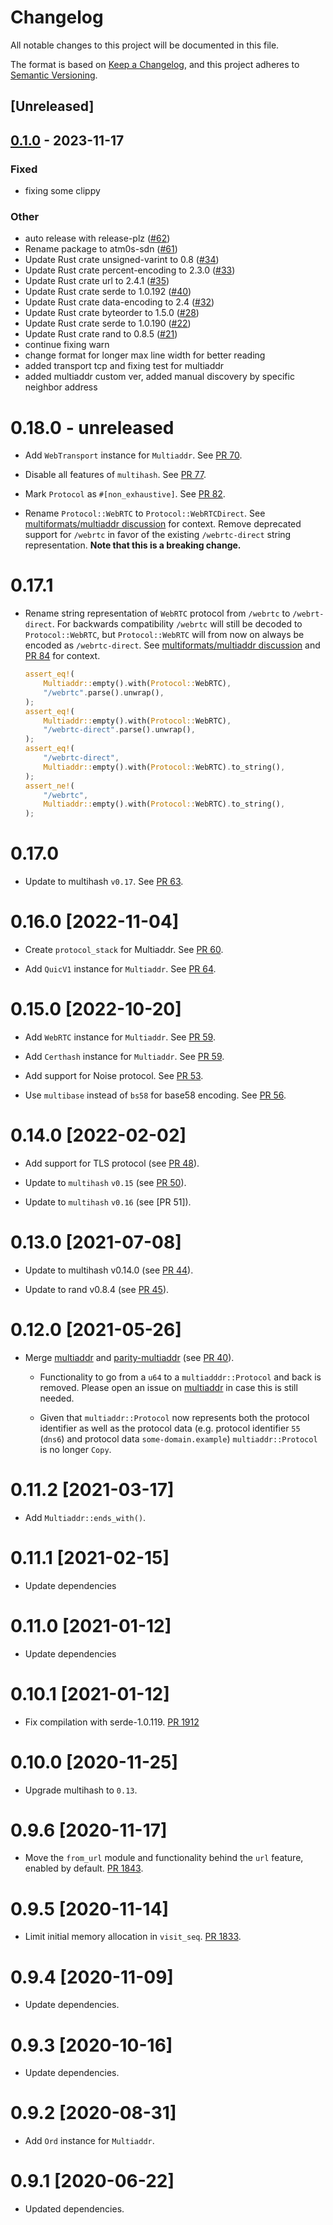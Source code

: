 # Changelog
All notable changes to this project will be documented in this file.

The format is based on [Keep a Changelog](https://keepachangelog.com/en/1.0.0/),
and this project adheres to [Semantic Versioning](https://semver.org/spec/v2.0.0.html).

## [Unreleased]

## [0.1.0](https://github.com/8xFF/atm0s-sdn/releases/tag/atm0s-sdn-multiaddr-v0.1.0) - 2023-11-17

### Fixed
- fixing some clippy

### Other
- auto release with release-plz ([#62](https://github.com/8xFF/atm0s-sdn/pull/62))
- Rename package to atm0s-sdn ([#61](https://github.com/8xFF/atm0s-sdn/pull/61))
- Update Rust crate unsigned-varint to 0.8 ([#34](https://github.com/8xFF/atm0s-sdn/pull/34))
- Update Rust crate percent-encoding to 2.3.0 ([#33](https://github.com/8xFF/atm0s-sdn/pull/33))
- Update Rust crate url to 2.4.1 ([#35](https://github.com/8xFF/atm0s-sdn/pull/35))
- Update Rust crate serde to 1.0.192 ([#40](https://github.com/8xFF/atm0s-sdn/pull/40))
- Update Rust crate data-encoding to 2.4 ([#32](https://github.com/8xFF/atm0s-sdn/pull/32))
- Update Rust crate byteorder to 1.5.0 ([#28](https://github.com/8xFF/atm0s-sdn/pull/28))
- Update Rust crate serde to 1.0.190 ([#22](https://github.com/8xFF/atm0s-sdn/pull/22))
- Update Rust crate rand to 0.8.5 ([#21](https://github.com/8xFF/atm0s-sdn/pull/21))
- continue fixing warn
- change format for longer max line width for better reading
- added transport tcp and fixing test for multiaddr
- added multiaddr custom ver, added manual discovery by specific neighbor address
# 0.18.0 - unreleased

- Add `WebTransport` instance for `Multiaddr`. See [PR 70].
- Disable all features of `multihash`. See [PR 77].
- Mark `Protocol` as `#[non_exhaustive]`. See [PR 82].

- Rename `Protocol::WebRTC` to `Protocol::WebRTCDirect`.
  See [multiformats/multiaddr discussion] for context.
  Remove deprecated support for `/webrtc` in favor of the existing `/webrtc-direct` string representation.
  **Note that this is a breaking change.**

[multiformats/multiaddr discussion]: https://github.com/multiformats/multiaddr/pull/150#issuecomment-1468791586
[PR 70]: https://github.com/multiformats/rust-multiaddr/pull/70
[PR 77]: https://github.com/multiformats/rust-multiaddr/pull/77
[PR 82]: https://github.com/multiformats/rust-multiaddr/pull/82

# 0.17.1

- Rename string representation of `WebRTC` protocol from `/webrtc` to `/webrt-direct`.
  For backwards compatibility `/webrtc` will still be decoded to `Protocol::WebRTC`, but `Protocol::WebRTC` will from now on always be encoded as `/webrtc-direct`.
  See [multiformats/multiaddr discussion] and [PR 84] for context.
  ``` rust
  assert_eq!(
      Multiaddr::empty().with(Protocol::WebRTC),
      "/webrtc".parse().unwrap(),
  );
  assert_eq!(
      Multiaddr::empty().with(Protocol::WebRTC),
      "/webrtc-direct".parse().unwrap(),
  );
  assert_eq!(
      "/webrtc-direct",
      Multiaddr::empty().with(Protocol::WebRTC).to_string(),
  );
  assert_ne!(
      "/webrtc",
      Multiaddr::empty().with(Protocol::WebRTC).to_string(),
  );
  ```

[PR 84]: https://github.com/multiformats/rust-multiaddr/pull/84

# 0.17.0

- Update to multihash `v0.17`. See [PR 63].

[PR 63]: https://github.com/multiformats/rust-multiaddr/pull/63

# 0.16.0 [2022-11-04]

- Create `protocol_stack` for Multiaddr. See [PR 60].

- Add `QuicV1` instance for `Multiaddr`. See [PR 64].

[PR 60]: https://github.com/multiformats/rust-multiaddr/pull/60
[PR 64]: https://github.com/multiformats/rust-multiaddr/pull/64

# 0.15.0 [2022-10-20]

- Add `WebRTC` instance for `Multiaddr`. See [PR 59].
- Add `Certhash` instance for `Multiaddr`. See [PR 59].

- Add support for Noise protocol. See [PR 53].

- Use `multibase` instead of `bs58` for base58 encoding. See [PR 56].

[PR 53]: https://github.com/multiformats/rust-multiaddr/pull/53
[PR 56]: https://github.com/multiformats/rust-multiaddr/pull/56
[PR 59]: https://github.com/multiformats/rust-multiaddr/pull/59

# 0.14.0 [2022-02-02]

- Add support for TLS protocol (see [PR 48]).

- Update to `multihash` `v0.15` (see [PR 50]).

- Update to `multihash` `v0.16` (see [PR 51]).

[PR 48]: https://github.com/multiformats/rust-multiaddr/pull/48
[PR 50]: https://github.com/multiformats/rust-multiaddr/pull/50
[PR 50]: https://github.com/multiformats/rust-multiaddr/pull/51

# 0.13.0 [2021-07-08]

- Update to multihash v0.14.0 (see [PR 44]).

- Update to rand v0.8.4 (see [PR 45]).

[PR 44]: https://github.com/multiformats/rust-multiaddr/pull/44
[PR 45]: https://github.com/multiformats/rust-multiaddr/pull/45

# 0.12.0 [2021-05-26]

- Merge  [multiaddr] and [parity-multiaddr] (see [PR 40]).

    - Functionality to go from a `u64` to a `multiadddr::Protocol` and back is
      removed. Please open an issue on [multiaddr] in case this is still needed.

    - Given that `multiaddr::Protocol` now represents both the protocol
      identifier as well as the protocol data (e.g. protocol identifier `55`
      (`dns6`) and protocol data `some-domain.example`) `multiaddr::Protocol` is
      no longer `Copy`.

[multiaddr]: https://github.com/multiformats/rust-multiaddr
[parity-multiaddr]: https://github.com/libp2p/rust-libp2p/blob/master/misc/multiaddr/
[PR 40]: https://github.com/multiformats/rust-multiaddr/pull/40

# 0.11.2 [2021-03-17]

- Add `Multiaddr::ends_with()`.

# 0.11.1 [2021-02-15]

- Update dependencies

# 0.11.0 [2021-01-12]

- Update dependencies

# 0.10.1 [2021-01-12]

- Fix compilation with serde-1.0.119.
  [PR 1912](https://github.com/libp2p/rust-libp2p/pull/1912)

# 0.10.0 [2020-11-25]

- Upgrade multihash to `0.13`.

# 0.9.6 [2020-11-17]

- Move the `from_url` module and functionality behind the `url` feature,
  enabled by default.
  [PR 1843](https://github.com/libp2p/rust-libp2p/pull/1843).

# 0.9.5 [2020-11-14]

- Limit initial memory allocation in `visit_seq`.
  [PR 1833](https://github.com/libp2p/rust-libp2p/pull/1833).

# 0.9.4 [2020-11-09]

- Update dependencies.

# 0.9.3 [2020-10-16]

- Update dependencies.

# 0.9.2 [2020-08-31]

- Add `Ord` instance for `Multiaddr`.

# 0.9.1 [2020-06-22]

- Updated dependencies.
